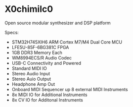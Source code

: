 # X0chimilc0
Open source modular synthesizer and DSP platform

Specs:
- STM32H745XIH6 ARM Cortex M7/M4 Dual Core MCU
- LFE5U-85F-6BG381C FPGA
- 1GB DDR3 Memory Each
- WM8994ECS/R Audio Codec
- USB-C Connectivity and Powered
- Standard MIDI IO
- Stereo Audio Input
- Stereo Auio Output
- Headphone Amp Out 
- Onboard MIDI Sequencer up 8 external MIDI Instruments
- 8x MIDI IO for Additional Instruments
- 8x CV IO for Additonal Instruments
